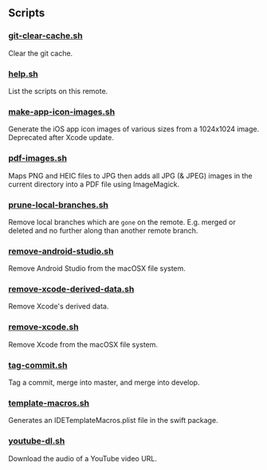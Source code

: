 ## Scripts

### [git-clear-cache.sh](https://github.com/BenShutt/Screxe/blob/master/Scripts/git-clear-cache.sh)
Clear the git cache.

### [help.sh](https://github.com/BenShutt/Screxe/blob/master/Scripts/help.sh)
List the scripts on this remote.

### [make-app-icon-images.sh](https://github.com/BenShutt/Screxe/blob/master/Scripts/make-app-icon-images.sh)
Generate the iOS app icon images of various sizes from a 1024x1024 image. Deprecated after Xcode update.

### [pdf-images.sh](https://github.com/BenShutt/Screxe/blob/master/Scripts/pdf-images.sh)
Maps PNG and HEIC files to JPG then adds all JPG (& JPEG) images in the current directory into a PDF file using ImageMagick.

### [prune-local-branches.sh](https://github.com/BenShutt/Screxe/blob/master/Scripts/prune-local-branches.sh)
Remove local branches which are `gone` on the remote. E.g. merged or deleted and no further along than another remote branch.

### [remove-android-studio.sh](https://github.com/BenShutt/Screxe/blob/master/Scripts/remove-android-studio.sh)
Remove Android Studio from the macOSX file system.

### [remove-xcode-derived-data.sh](https://github.com/BenShutt/Screxe/blob/master/Scripts/remove-xcode-derived-data.sh)
Remove Xcode's derived data.

### [remove-xcode.sh](https://github.com/BenShutt/Screxe/blob/master/Scripts/remove-xcode.sh)
Remove Xcode from the macOSX file system.

### [tag-commit.sh](https://github.com/BenShutt/Screxe/blob/master/Scripts/tag-commit.sh)
Tag a commit, merge into master, and merge into develop.

### [template-macros.sh](https://github.com/BenShutt/Screxe/blob/master/Scripts/template-macros.sh)
Generates an IDETemplateMacros.plist file in the swift package.

### [youtube-dl.sh](https://github.com/BenShutt/Screxe/blob/master/Scripts/youtube-dl.sh)
Download the audio of a YouTube video URL.
